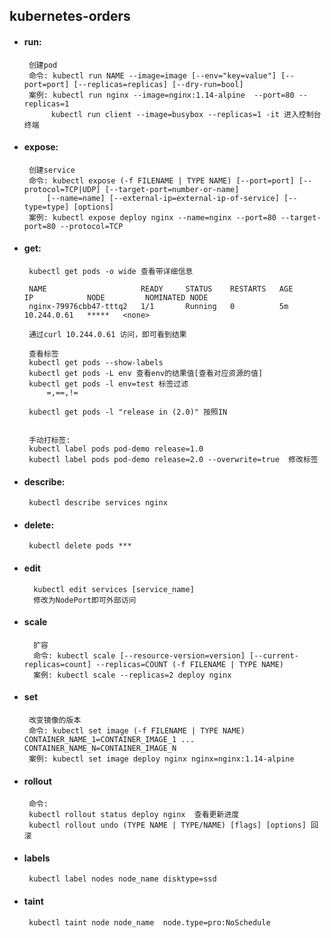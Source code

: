 ## kubernetes-orders

+ #### run:
       创建pod
       命令: kubectl run NAME --image=image [--env="key=value"] [--port=port] [--replicas=replicas] [--dry-run=bool]
       案例: kubectl run nginx --image=nginx:1.14-alpine  --port=80 --replicas=1
            kubectl run client --image=busybox --replicas=1 -it 进入控制台终端
       
       
+ #### expose:
       创建service
       命令: kubectl expose (-f FILENAME | TYPE NAME) [--port=port] [--protocol=TCP|UDP] [--target-port=number-or-name]
           [--name=name] [--external-ip=external-ip-of-service] [--type=type] [options]
       案例: kubectl expose deploy nginx --name=nginx --port=80 --target-port=80 --protocol=TCP
             

+ #### get:

       kubectl get pods -o wide 查看带详细信息
       
       NAME                     READY     STATUS    RESTARTS   AGE       IP            NODE         NOMINATED NODE
       nginx-79976cbb47-tttq2   1/1       Running   0          5m        10.244.0.61   *****   <none>
       
       通过curl 10.244.0.61 访问，即可看到结果
       
       查看标签
       kubectl get pods --show-labels
       kubectl get pods -L env 查看env的结果值[查看对应资源的值]
       kubectl get pods -l env=test 标签过滤
           =,==,!=
           
       kubectl get pods -l "release in (2.0)" 按照IN    
           
       
       手动打标签:
       kubectl label pods pod-demo release=1.0
       kubectl label pods pod-demo release=2.0 --overwrite=true  修改标签
       
       
+ #### describe:
       kubectl describe services nginx  
       
+ #### delete:
       kubectl delete pods ***

+ #### edit
        kubectl edit services [service_name]     
        修改为NodePort即可外部访问 

+ #### scale
        扩容
        命令: kubectl scale [--resource-version=version] [--current-replicas=count] --replicas=COUNT (-f FILENAME | TYPE NAME)
        案例: kubectl scale --replicas=2 deploy nginx         
        
+ #### set
       改变镜像的版本
       命令: kubectl set image (-f FILENAME | TYPE NAME) CONTAINER_NAME_1=CONTAINER_IMAGE_1 ... CONTAINER_NAME_N=CONTAINER_IMAGE_N
       案例: kubectl set image deploy nginx nginx=nginx:1.14-alpine
             
             
+ #### rollout
       命令: 
       kubectl rollout status deploy nginx  查看更新进度
       kubectl rollout undo (TYPE NAME | TYPE/NAME) [flags] [options] 回滚

+ #### labels
       kubectl label nodes node_name disktype=ssd       
       
+ #### taint
       kubectl taint node node_name  node.type=pro:NoSchedule       
                    
               
                 
                       
